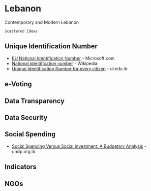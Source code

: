 # Lebanon
Contemporary and Modern Lebanon

```
Scattered Ideas
```

## Unique Identification Number
* [EU National Identification Number](https://docs.microsoft.com/en-us/microsoft-365/compliance/eu-national-identification-number?view=o365-worldwide) - Microsoft.com
* [National identification number](https://en.wikipedia.org/wiki/National_identification_number) - Wikipedia
* [Unique Identification Number for every citizen](http://www.legallaw.ul.edu.lb/Law.aspx?lawId=233448) - ul.edu.lb

## e-Voting

## Data Transparency


## Data Security


## Social Spending
* [Social Spending Versus Social Investment: A Budgetary Analysis](http://www.undp.org.lb/communication/publications/linking/Session3.pdf) - undp.org.lb


## Indicators


## NGOs
